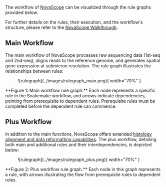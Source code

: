 The workflow of [NovaScope](../index.md) can be visualized through the rule graphs provided below. 

For further details on the rules, their execution, and the workflow's structure, please refer to the [NovaScope Walkthrough](../walkthrough/intro.md).

## Main Workflow
The main workflow of NovaScope processes raw sequencing data (1st-seq and 2nd-seq), aligns reads to the reference genome, and generates spatial gene expression at submicron resolution. The rule graph illustrates the relationships between rules:

<figure markdown="span">
![rulegraph](../images/rulegraph_main.png){ width="70%" }
</figure>
**Figure 1: Main workflow rule graph.** Each node represents a specific rule in the Snakemake workflow, and arrows indicate dependencies, pointing from prerequisite to dependent rules. Prerequisite rules must be completed before the dependent rule can commence.

## Plus Workflow
In addition to the main functions, NovaScope offers extended [histology alignment and data reformatting capabilities](../index.md#functionality). The plus workflow, detailing both main and additional rules and their interdependencies, is depicted below:

<figure markdown="span">
![rulegraph](../images/rulegraph_plus.png){ width="70%" }
</figure>
**Figure 2: Plus workflow rule graph.** Each node in this graph represents a rule, with arrows illustrating the flow from prerequisite rules to dependent rules.

